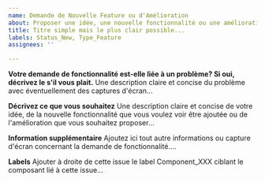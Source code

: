 ```yaml
---
name: Demande de Nouvelle Feature ou d'Amélioration
about: Proposer une idée, une nouvelle fonctionnalité ou une amélioration...
title: Titre simple mais le plus clair possible...
labels: Status_New, Type_Feature
assignees: ''

---
```


**Votre demande de fonctionnalité est-elle liée à un problème? Si oui, décrivez le s'il vous plait.**
Une description claire et concise du problème avec éventuellement des captures d'écran...

**Décrivez ce que vous souhaitez**
Une description claire et concise de votre idée, de la nouvelle fonctionnalité que vous voulez voir être ajoutée ou de l'amélioration que vous souhaitez proposer...

**Information supplémentaire**
Ajoutez ici tout autre informations ou capture d'écran concernant la demande de fonctionnalité....

**Labels**
Ajouter à droite de cette issue le label Component_XXX ciblant le composant lié à cette issue...
